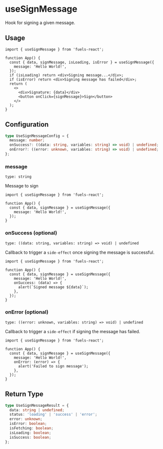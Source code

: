 # useSignMessage

Hook for signing a given message.

## Usage

```tsx
import { useSignMessage } from 'fuels-react';

function App() {
  const { data, signMessage, isLoading, isError } = useSignMessage({
    message: 'Hello World!',
  });
  if (isLoading) return <div>Signing message...</div>;
  if (isError) return <div>Signing message has failed</div>;
  return (
    <>
      <div>Signature: {data}</div>
      <button onClick={signMessage}>Sign</button>
    </>
  );
}
```

## Configuration

```ts
type UseSignMessageConfig = {
  message: number;
  onSuccess?: ((data: string, variables: string) => void) | undefined;
  onError?: ((error: unknown, variables: string) => void) | undefined;
};
```

### message

`type: string`

Message to sign

```tsx {5}
import { useSignMessage } from 'fuels-react';

function App() {
  const { data, signMessage } = useSignMessage({
    message: 'Hello World!',
  });
}
```

### onSuccess (optional)

`type: ((data: string, variables: string) => void) | undefined`

Callback to trigger a `side-effect` once signing the message is successful.

```tsx {6-8}
import { useSignMessage } from 'fuels-react';

function App() {
  const { data, signMessage } = useSignMessage({
    message: 'Hello World!',
    onSuccess: (data) => {
      alert(`Signed message ${data}`);
    },
  });
}
```

### onError (optional)

`type: ((error: unknown, variables: string) => void) | undefined`

Callback to trigger a `side-effect` if signing the message has failed.

```tsx {6-8}
import { useSignMessage } from 'fuels-react';

function App() {
  const { data, signMessage } = useSignMessage({
    message: 'Hello World!',
    onError: (error) => {
      alert('Failed to sign message');
    },
  });
}
```

## Return Type

```ts
type UseSignMessageResult = {
  data: string | undefined;
  status: 'loading' | 'success' | 'error';
  error: unknown;
  isError: boolean;
  isFetching: boolean;
  isLoading: boolean;
  isSuccess: boolean;
};
```
